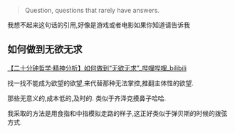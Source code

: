 

> Question, questions that rarely have answers.

我想不起来这句话的引用,好像是游戏或者电影如果你知道请告诉我





## 如何做到无欲无求

[【二十分钟哲学·精神分析】如何做到“无欲无求”_哔哩哔哩_bilibili](https://www.bilibili.com/video/BV1t54y1s7am)



找一找不能成为欲望的欲望,来代替那种无法掌控,推翻主体性的欲望.

那些无意义的,成本低的,及时的. 类似于齐泽克摸鼻子哈哈.

我采取的方法是用食指和中指模拟走路的样子,这正好类似于弹贝斯的时候的拨弦方式.